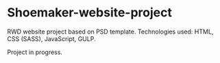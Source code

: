 # Shoemaker-website-project
RWD website project based on PSD template. Technologies used: HTML, CSS (SASS), JavaScript, GULP.

Project in progress.
